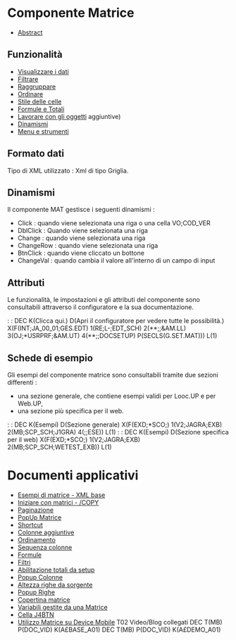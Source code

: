# Componente Matrice

- [Abstract](Sorgenti/DOC/TA/B£AMO/LOCEXB_F00)

## Funzionalità
- [Visualizzare i dati](Sorgenti/DOC/TA/B£AMO/LOCEXB_F01)
- [Filtrare](Sorgenti/DOC/TA/B£AMO/LOCEXB_F02)
- [Raggruppare](Sorgenti/DOC/TA/B£AMO/LOCEXB_F03)
- [Ordinare](Sorgenti/DOC/TA/B£AMO/LOCEXB_F04)
- [Stile delle celle](Sorgenti/DOC/TA/B£AMO/LOCEXB_F05)
- [Formule e Totali](Sorgenti/DOC/TA/B£AMO/LOCEXB_F06)
- [Lavorare con gli oggetti](Sorgenti/DOC/TA/B£AMO/LOCEXB_F07)
aggiuntive)
- [Dinamismi](Sorgenti/DOC/TA/B£AMO/LOCEXB_F08)
- [Menu e strumenti](Sorgenti/DOC/TA/B£AMO/LOCEXB_F09)

## Formato dati
Tipo di XML utilizzato :  Xml di tipo Griglia.

## Dinamismi
Il componente MAT gestisce i seguenti dinamismi : 
  - Click :  quando viene selezionata una riga o una cella VO;COD_VER
  - DblClick :  Quando viene selezionata una riga
  - Change :  quando viene selezionata una riga
  - ChangeRow :  quando viene selezionata una riga
  - BtnClick :  quando viene cliccato un bottone
  - ChangeVal :  quando cambia il valore all'interno di un campo di input

## Attributi
Le funzionalità, le impostazioni e gli attributi del componente sono consultabili attraverso il configuratore e la sua documentazione.

 :  : DEC K(Clicca qui.) D(Apri il configuratore per vedere tutte le possibilità.) X(F(INT;JA_00_01;GES.EDT) 1(RE;L-;EDT_SCH) 2(\*\*;;&AM.LL) 3(OJ;\*USRPRF;&AM.UT) 4(\*\*;;DOCSETUP) P(SECLS(G.SET.MAT))) L(1)

## Schede di esempio
Gli esempi del componente matrice sono consultabili tramite due sezioni differenti : 
- una sezione generale, che contiene esempi validi per Looc.UP e per Web.UP,
- una sezione più specifica per il web.

 :  : DEC K(Esempi) D(Sezione generale) X(F(EXD;\*SCO;) 1(V2;JAGRA;EXB) 2(MB;SCP_SCH;J1GRA) 4(;;ESE)) L(1)
 :  : DEC K(Esempi) D(Sezione specifica per il web) X(F(EXD;\*SCO;) 1(V2;JAGRA;EXB) 2(MB;SCP_SCH;WETEST_EXB)) L(1)

# Documenti applicativi
- [Esempi di matrice - XML base](Sorgenti/DOC/TA/B£AMO/LOCEXB_T01)
- [Iniziare con matrici - /COPY](Sorgenti/DOC/TA/B£AMO/LOCEXB_T02)
- [Paginazione](Sorgenti/DOC/TA/B£AMO/LOCEXB_T03)
- [PopUp Matrice](Sorgenti/DOC/TA/B£AMO/LOCEXB_T04)
- [Shortcut](Sorgenti/DOC/TA/B£AMO/LOCEXB_T05)
- [Colonne aggiuntive](Sorgenti/DOC/TA/B£AMO/LOCEXB_T06)
- [Ordinamento](Sorgenti/DOC/TA/B£AMO/LOCEXB_T07)
- [Sequenza colonne](Sorgenti/DOC/TA/B£AMO/LOCEXB_T08)
- [Formule](Sorgenti/DOC/TA/B£AMO/LOCEXB_T09)
- [Filtri](Sorgenti/DOC/TA/B£AMO/LOCEXB_T10)
- [Abilitazione totali da setup](Sorgenti/DOC/TA/B£AMO/LOCEXB_T11)
- [Popup Colonne](Sorgenti/DOC/TA/B£AMO/LOCEXB_T12)
- [Altezza righe da sorgente](Sorgenti/DOC/TA/B£AMO/LOCEXB_T13)
- [Popup Righe](Sorgenti/DOC/TA/B£AMO/LOCEXB_T14)
- [Copertina matrice](Sorgenti/DOC/TA/B£AMO/LOCEXB_T15)
- [Variabili gestite da una Matrice](Sorgenti/DOC/TA/B£AMO/LOCEXB_T16)
- [Cella J4BTN](Sorgenti/MB/DOC_OGG/J4_BTN)
- [Utilizzo Matrice su Device Mobile](Sorgenti/DOC/TA/B£AMO/LOCEXB_MO)
  T02 Video/Blog collegati
  DEC T(MB) P(DOC_VID) K(A£BASE_A01)
  DEC T(MB) P(DOC_VID) K(A£DEMO_A01)
